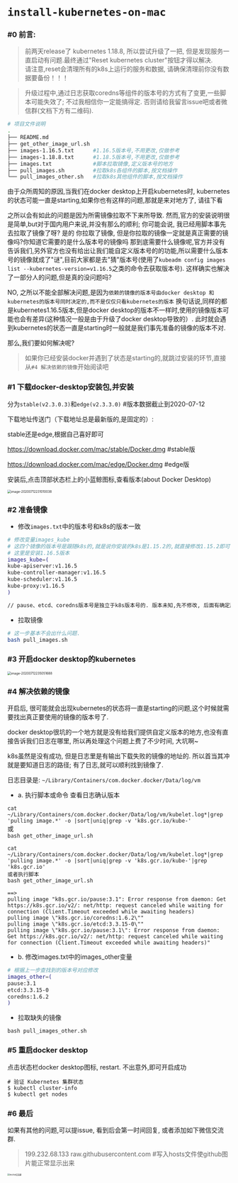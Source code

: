 # `install-kubernetes-on-mac`

### #0 前言:

> 前两天release了 kubernetes 1.18.8, 所以尝试升级了一把, 但是发现服务一直启动有问题.最终通过"Reset kubernetes cluster"按钮才得以解决.  
> 请注意,reset会清理所有的k8s上运行的服务和数据, 请确保清理前你没有数据要备份！！！  

> 升级过程中,通过日志获取coredns等组件的版本号的方式有了变更,一些脚本可能失效了; 不过我相信你一定能搞得定. 否则请给我留言issue吧或者微信群(文档下方有二维码).  

```bash
# 项目文件说明
.
├── README.md
├── get_other_image_url.sh
├── images-1.16.5.txt      #1.16.5版本号,不用更改,仅做参考
├── images-1.18.8.txt      #1.18.5版本号,不用更改,仅做参考
├── images.txt             #脚本拉取镜像,定义版本号的地方
├── pull_images.sh         #拉取k8s各组件的脚本,按文档操作
└── pull_images_other.sh   #拉取k8s其他组件的脚本,按文档操作
```

由于众所周知的原因,当我们在docker desktop上开启kubernetes时, kubernetes的状态可能一直是starting,如果你也有这样的问题,那就是来对地方了, 请往下看

之所以会有如此的问题是因为所需镜像拉取不下来所导致. 然而,官方的安装说明很是简单,but对于国内用户来说,并没有那么的顺利; 你可能会说, 我已经用脚本事先去拉取了镜像了呀? 是的 你拉取了镜像, 但是你拉取的镜像一定就是真正需要的镜像吗?你知道它需要的是什么版本号的镜像吗 那到底需要什么镜像呢,官方并没有告诉我们,另外官方也没有给出让我们能自定义版本号的的功能,所以需要什么版本号的镜像就成了"谜",目前大家都是去"猜"版本号(使用了`kubeadm config images list --kubernetes-version=v1.16.5`之类的命令去获取版本号). 这样确实也解决了一部分人的问题,但是真的没问题吗? 

NO, 之所以不能全部解决问题,是因为`依赖的镜像的版本号由docker desktop 和kubernetes的版本号同时决定的,而不是仅仅只看kubernetes的版本`  换句话说,同样的都是kubernetes1.16.5版本,但是docker desktop的版本不一样时,使用的镜像版本可能也会有差异(这种情况一般是由于升级了docker desktop导致的）. 此时就会遇到kubernetes的状态一直是starting时一般就是我们事先准备的镜像的版本不对.

那么,我们要如何解决呢?

> 如果你已经安装docker并遇到了状态是starting的,就跳过安装的环节,直接从`#4 解决依赖的镜像`开始阅读吧

### #1 下载docker-desktop安装包,并安装

分为`stable(v2.3.0.3)`和`edge(v2.3.3.0)`  #版本数据截止到2020-07-12

下载地址传送门（下载地址总是最新版的,是固定的）:

 stable还是edge,根据自己喜好即可

https://download.docker.com/mac/stable/Docker.dmg  #stable版

https://download.docker.com/mac/edge/Docker.dmg    #edge版

安装后,点击顶部状态栏上的小蓝鲸图标,查看版本(about Docker Desktop)

<img src="https://note.youdao.com/yws/public/resource/bf8752018b5bf8e4d9b8185e121cbddb/xmlnote/30260C0367044C1C9C0AFF04BADDA727/12771" alt="image-20200712231010038" style="zoom:50%;" />

### #2 准备镜像

- 修改`images.txt`中的版本号和k8s的版本一致

```bash
# 修改变量images_kube
# 这四个镜像的版本号是跟随k8s的,就是说你安装的k8s是1.15.2的,就直接修改1.15.2即可
# 这里是安装1.16.5版本
images_kube=(
kube-apiserver:v1.16.5
kube-controller-manager:v1.16.5
kube-scheduler:v1.16.5
kube-proxy:v1.16.5
)

// pause、etcd、coredns版本号是独立于k8s版本号的. 版本未知,先不修改, 后面有确定版本的办法
```

- 拉取镜像

```bash
# 这一步基本不会出什么问题.
bash pull_images.sh
```
### #3 开启docker desktop的kubernetes

<img src="https://note.youdao.com/yws/public/resource/bf8752018b5bf8e4d9b8185e121cbddb/xmlnote/32BD0E3A398F468F840CCFFED61A2030/12770" alt="image-20200712235051688" style="zoom:50%;" />

### #4 解决依赖的镜像

开启后, 很可能就会出现kubernetes的状态将一直是starting的问题,这个时候就需要找出真正要使用的镜像的版本号了.

docker desktop很坑的一个地方就是没有给我们提供自定义版本的地方,也没有直接告诉我们日志在哪里, 所以再处理这个问题上费了不少时间, 大坑啊~

k8s虽然是没有成功, 但是日志里是有输出下载失败的镜像的地址的. 所以首当其冲就是要知道日志的路径; 有了日志,就可以顺利找到镜像了.

日志目录是: `~/Library/Containers/com.docker.docker/Data/log/vm`

- a. 执行脚本或命令 查看日志确认版本

`cat ~/Library/Containers/com.docker.docker/Data/log/vm/kubelet.log*|grep 'pulling image.*' -o |sort|uniq|grep -v 'k8s.gcr.io/kube-'`  
或  
`bash get_other_image_url.sh`

```
cat ~/Library/Containers/com.docker.docker/Data/log/vm/kubelet.log*|grep 'pulling image.*' -o |sort|uniq|grep -v 'k8s.gcr.io/kube-'|grep 'k8s.gcr.io'
或者执行脚本
bash get_other_image_url.sh

==>
pulling image "k8s.gcr.io/pause:3.1": Error response from daemon: Get https://k8s.gcr.io/v2/: net/http: request canceled while waiting for connection (Client.Timeout exceeded while awaiting headers)
pulling image \"k8s.gcr.io/coredns:1.6.2\""
pulling image \"k8s.gcr.io/etcd:3.3.15-0\""
pulling image \"k8s.gcr.io/pause:3.1\": Error response from daemon: Get https://k8s.gcr.io/v2/: net/http: request canceled while waiting for connection (Client.Timeout exceeded while awaiting headers)"
```

- b. 修改images.txt中的images_other变量
```bash
# 根据上一步查找到的版本号对应修改
images_other=(
pause:3.1
etcd:3.3.15-0
coredns:1.6.2
)
```
- 拉取缺失的镜像

```
bash pull_images_other.sh
```

### #5 重启docker desktop

点击状态栏docker desktop图标, restart. 不出意外,即可开启成功

```
# 验证 Kubernetes 集群状态
$ kubectl cluster-info
$ kubectl get nodes
```

### #6 最后

如果有其他的问题,可以提issue, 看到后会第一时间回复, 或者添加如下微信交流群.
> 199.232.68.133 raw.githubusercontent.com  #写入hosts文件使github图片能正常显示出来  
<img src="https://raw.githubusercontent.com/neo515/install-kubernetes-on-mac/master/pics/WechatIMG5.jpeg" alt="wechat交流群" style="zoom:30%;" />

